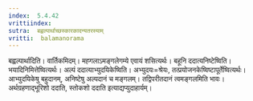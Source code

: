 ```yaml
---
index:  5.4.42
vrittiindex: 
sutra:  बह्वल्पार्थाच्छस्कारकादन्यतरस्याम्
vritti:  balamanorama 
---
```


बह्वल्पार्थादिति। वार्तिकमिदम्। मह्गलाऽमङ्गलेगम्ये एवायं शसित्यर्थः। बहूनि ददात्यनिष्टेष्विति। भयादिनिमित्तेष्वित्यर्थः। अल्पं ददात्याभ्युदयिकेष्विति। अभ्युदयः=श्रेयः, तत्प्रयोजनकेष्विष्टापूर्तेष्वित्यर्थः। आभ्युदयिकेषु बहुदानम्, अनिष्टेषु अल्पदानं च मङ्गलम्। तद्विपरीतदानं त्वमङ्गलमिति भावः। अर्थग्रहणाद्भूरिशो ददाति, स्तोकशो ददाति इत्याद्यप्युदाहार्यम्। 

